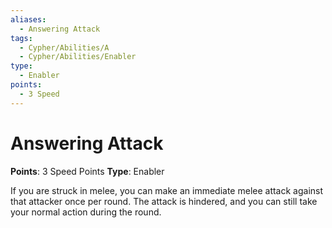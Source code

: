 ```yaml
---
aliases:
  - Answering Attack
tags:
  - Cypher/Abilities/A
  - Cypher/Abilities/Enabler
type:
  - Enabler
points:
  - 3 Speed
---
```


# Answering Attack

**Points**: 3 Speed Points
**Type**: Enabler

If you are struck in melee, you can make an immediate melee attack against that attacker once per round. The attack is hindered, and you can still take your normal action during the round.
